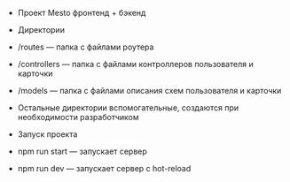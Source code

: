 * Проект Mesto фронтенд + бэкенд
* Директории
* /routes — папка с файлами роутера
* /controllers — папка с файлами контроллеров пользователя и карточки
* /models — папка с файлами описания схем пользователя и карточки

* Остальные директории вспомогательные, создаются при необходимости разработчиком

* Запуск проекта
* npm run start — запускает сервер
* npm run dev — запускает сервер с hot-reload
